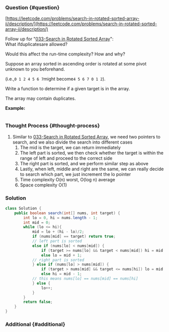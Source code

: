 ### Question {#question}

[https://leetcode.com/problems/search-in-rotated-sorted-array-ii/description/](https://leetcode.com/problems/search-in-rotated-sorted-array-ii/description/)

Follow up for "[033-Search in Rotated Sorted Array](/leetcode/array/033-search-in-rotated-sorted-array.md)":  
What ifduplicatesare allowed?

Would this affect the run-time complexity? How and why?

Suppose an array sorted in ascending order is rotated at some pivot unknown to you beforehand.

\(i.e.,`0 1 2 4 5 6 7`might become`4 5 6 7 0 1 2`\).

Write a function to determine if a given target is in the array.

The array may contain duplicates.

**Example:**

```

```

### Thought Process {#thought-process}

1. Similar to [033-Search in Rotated Sorted Array](/leetcode/array/033-search-in-rotated-sorted-array.md), we need two pointers to search, and we also divide the search into different cases
   1. The mid is the target, we can return immediately
   2. The left part is sorted, we then check whether the target is within the range of left and proceed to the correct side
   3. The right part is sorted, and we perform similar step as above
   4. Lastly, when left, middle and right are the same, we can really decide to search which part, we just increment the lo pointer
   5. Time complexity O\(n\) worst, O\(log n\) average
   6. Space complexity O\(1\)

### Solution

```java
class Solution {
    public boolean search(int[] nums, int target) {
        int lo = 0, hi = nums.length - 1;
        int mid = 0;
        while (lo <= hi){
            mid = lo + (hi - lo)/2;
            if (nums[mid] == target) return true;
            // left part is sorted
            else if (nums[lo] < nums[mid]) {
                if (target >= nums[lo] && target < nums[mid]) hi = mid - 1;
                else lo = mid + 1;
            // right part is sorted
            } else if (nums[lo] > nums[mid]) {
                if (target > nums[mid] && target <= nums[hi]) lo = mid + 1;
                else hi = mid - 1;
            // this means nums[lo] == nums[mid] == nums[hi]
            } else {
                lo++;
            }
        }
        return false;
    }
}
```

### Additional {#additional}



